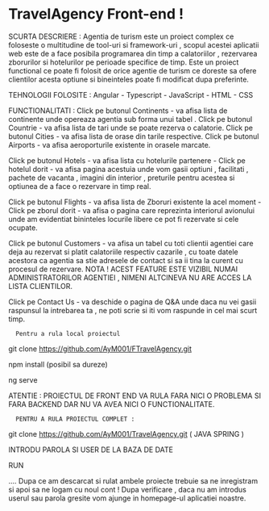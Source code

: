 # TravelAgency Front-end !

SCURTA DESCRIERE :
Agentia de turism este un proiect complex ce foloseste o multitudine de tool-uri si framework-uri , scopul acestei aplicatii web este de a face posibila programarea din timp a calatoriilor , rezervarea zborurilor si hotelurilor pe perioade specifice de timp. Este un proiect functional ce poate fi folosit de orice agentie de turism ce doreste sa ofere clientilor acesta optiune si bineinteles poate fi modificat dupa preferinte.


TEHNOLOGII FOLOSITE : 
Angular - Typescript - JavaScript - HTML - CSS


FUNCTIONALITATI :
Click pe butonul Continents - va afisa lista de continente unde opereaza agentia sub forma unui tabel  .
Click pe butonul Countrie - va afisa lista de tari unde se poate rezerva o calatorie.
Click pe butonul Cities - va afisa lista de orase din tarile respective.
Click pe butonul Airports - va afisa aeroporturile existente in orasele marcate.



Click pe butonul Hotels - va afisa lista cu hotelurile partenere - Click pe hotelul dorit - va afisa pagina acestuia unde vom gasii optiuni , facilitati , pachete de vacanta , imagini din interior , preturile pentru acestea si optiunea de a face o rezervare in timp real.
 
Click pe butonul Flights - va afisa lista de Zboruri existente la acel moment - Click pe zborul dorit - va afisa o pagina care reprezinta interiorul avionului unde am evidentiat bininteles locurile libere ce pot fi rezervate si cele ocupate.   

Click pe butonul Customers - va afisa un tabel cu toti clientii agentiei care deja au rezervat si platit calatoriile respectiv cazarile , cu toate datele acestora ca agentia sa stie adresele de contact si sa ii tina la curent cu procesul de rezervare. 
NOTA ! 
  ACEST FEATURE ESTE VIZIBIL NUMAI ADMINISTRATORILOR AGENTIEI , NIMENI ALTCINEVA NU ARE ACCES LA LISTA CLIENTILOR.
  
Click pe Contact Us - va deschide o pagina de Q&A unde daca nu vei gasii raspunsul la intrebarea ta , ne poti scrie si iti vom raspunde in cel mai scurt timp.
      
      
      
      Pentru a rula local proiectul
git clone https://github.com/AyM001/FTravelAgency.git

npm install (posibil sa dureze)

ng serve 

ATENTIE : PROIECTUL DE FRONT END VA RULA FARA NICI O PROBLEMA SI FARA BACKEND DAR NU VA AVEA NICI O FUNCTIONALITATE.

      PENTRU A RULA PROIECTUL COMPLET :
      
git clone https://github.com/AyM001/TravelAgency.git ( JAVA SPRING )

INTRODU PAROLA SI USER DE LA BAZA DE DATE 

RUN 

.... Dupa ce am descarcat si rulat ambele proiecte trebuie sa ne inregistram si apoi sa ne logam cu noul cont ! 
Dupa verificare , daca nu am introdus userul sau parola gresite vom ajunge in homepage-ul aplicatiei noastre. 
      
